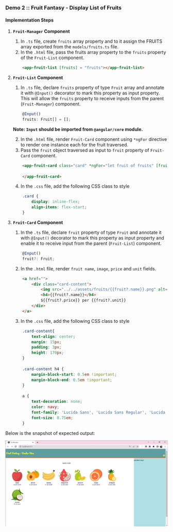 ### Demo 2 :: Fruit Fantasy - Display List of Fruits

#### Implementation Steps

1. **`Fruit-Manager` Component**
    1. In `.ts` file, create `fruits` array property and to it assign the FRUITS array exported from the `models/fruits.ts` file.
    2. In the `.html` file, pass the fruits array property to the `fruits` property of the `Fruit-List` component.
    ```html
        <app-fruit-list [fruits] = "fruits"></app-fruit-list>
    ```
2. **`Fruit-List` Component**
    1. In `.ts` file, declare `fruits` property of type `Fruit` array and annotate it with `@Input()` decorator to mark this property as input property. This will allow the `fruits` property to receive inputs from the parent (`Fruit-Manager`) component.
    ```javascript
        @Input()
        fruits: Fruit[] = [];
    ```
    **Note: `Input` should be imported from `@angular/core` module.**

    2. In the `.html` file, render `Fruit-Card` component using `*ngFor` directive to render one instance each for the fruit traversed.
    3. Pass the `fruit` object traversed as input to `fruit` property of `Fruit-Card` component.

    ```html
        <app-fruit-card class="card" *ngFor="let fruit of fruits" [fruit] = "fruit">
    
        </app-fruit-card>
    ```
    4. In the `.css` file, add the following CSS class to style
    ```css
        .card {
            display: inline-flex;
            align-items: flex-start;
        }
    ```
3. **`Fruit-Card` Component**
    1. In the `.ts` file, declare `fruit` property of type `Fruit` and annotate it with `@Input()` decorator to mark this property as input property and enable it to receive input from the parent (`Fruit-List`) component.
    ```javascript
        @Input()
        fruit?: Fruit;
    ```
    2. In the `.html` file, render `fruit name`, `image`, `price` and `unit` fields.
    ```html
        <a href="">
            <div class="card-content">
                <img src="../../assets/fruits/{{fruit?.name}}.png" alt="" width="130px" height="130px">
                <h4>{{fruit?.name}}</h4>
                ${{fruit?.price}} per {{fruit?.unit}}
            </div>
        </a>
    ```
    3. In the `.css` file, add the following CSS class to style
    ```css
        .card-content{
            text-align: center;
            margin: 15px;
            padding: 3px;
            height: 170px;
        }

        .card-content h4 {
            margin-block-start: 0.5em !important;
            margin-block-end: 0.5em !important;
        }

        a {
            text-decoration: none;
            color: navy;
            font-family: 'Lucida Sans', 'Lucida Sans Regular', 'Lucida Grande', 'Lucida Sans Unicode', Geneva, Verdana, sans-serif;
            font-size: 0.75em;
        }
    ```

Below is the snapshot of expected output:

![](./demo-2-output.jpg)